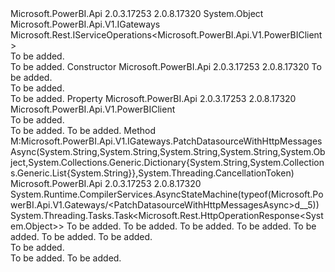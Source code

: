 <Type Name="Gateways" FullName="Microsoft.PowerBI.Api.V1.Gateways">
  <TypeSignature Language="C#" Value="public class Gateways : Microsoft.PowerBI.Api.V1.IGateways, Microsoft.Rest.IServiceOperations&lt;Microsoft.PowerBI.Api.V1.PowerBIClient&gt;" />
  <TypeSignature Language="ILAsm" Value=".class public auto ansi beforefieldinit Gateways extends System.Object implements class Microsoft.PowerBI.Api.V1.IGateways, class Microsoft.Rest.IServiceOperations`1&lt;class Microsoft.PowerBI.Api.V1.PowerBIClient&gt;" />
  <TypeSignature Language="DocId" Value="T:Microsoft.PowerBI.Api.V1.Gateways" />
  <TypeSignature Language="VB.NET" Value="Public Class Gateways&#xA;Implements IGateways, IServiceOperations(Of PowerBIClient)" />
  <TypeSignature Language="F#" Value="type Gateways = class&#xA;    interface IServiceOperations&lt;PowerBIClient&gt;&#xA;    interface IGateways" />
  <AssemblyInfo>
    <AssemblyName>Microsoft.PowerBI.Api</AssemblyName>
    <AssemblyVersion>2.0.3.17253</AssemblyVersion>
    <AssemblyVersion>2.0.8.17320</AssemblyVersion>
  </AssemblyInfo>
  <Base>
    <BaseTypeName>System.Object</BaseTypeName>
  </Base>
  <Interfaces>
    <Interface>
      <InterfaceName>Microsoft.PowerBI.Api.V1.IGateways</InterfaceName>
    </Interface>
    <Interface>
      <InterfaceName>Microsoft.Rest.IServiceOperations&lt;Microsoft.PowerBI.Api.V1.PowerBIClient&gt;</InterfaceName>
    </Interface>
  </Interfaces>
  <Docs>
    <summary>To be added.</summary>
    <remarks>To be added.</remarks>
  </Docs>
  <Members>
    <Member MemberName=".ctor">
      <MemberSignature Language="C#" Value="public Gateways (Microsoft.PowerBI.Api.V1.PowerBIClient client);" />
      <MemberSignature Language="ILAsm" Value=".method public hidebysig specialname rtspecialname instance void .ctor(class Microsoft.PowerBI.Api.V1.PowerBIClient client) cil managed" />
      <MemberSignature Language="DocId" Value="M:Microsoft.PowerBI.Api.V1.Gateways.#ctor(Microsoft.PowerBI.Api.V1.PowerBIClient)" />
      <MemberSignature Language="VB.NET" Value="Public Sub New (client As PowerBIClient)" />
      <MemberSignature Language="F#" Value="new Microsoft.PowerBI.Api.V1.Gateways : Microsoft.PowerBI.Api.V1.PowerBIClient -&gt; Microsoft.PowerBI.Api.V1.Gateways" Usage="new Microsoft.PowerBI.Api.V1.Gateways client" />
      <MemberType>Constructor</MemberType>
      <AssemblyInfo>
        <AssemblyName>Microsoft.PowerBI.Api</AssemblyName>
        <AssemblyVersion>2.0.3.17253</AssemblyVersion>
        <AssemblyVersion>2.0.8.17320</AssemblyVersion>
      </AssemblyInfo>
      <Parameters>
        <Parameter Name="client" Type="Microsoft.PowerBI.Api.V1.PowerBIClient" />
      </Parameters>
      <Docs>
        <param name="client">To be added.</param>
        <summary>To be added.</summary>
        <remarks>To be added.</remarks>
      </Docs>
    </Member>
    <Member MemberName="Client">
      <MemberSignature Language="C#" Value="public Microsoft.PowerBI.Api.V1.PowerBIClient Client { get; }" />
      <MemberSignature Language="ILAsm" Value=".property instance class Microsoft.PowerBI.Api.V1.PowerBIClient Client" />
      <MemberSignature Language="DocId" Value="P:Microsoft.PowerBI.Api.V1.Gateways.Client" />
      <MemberSignature Language="VB.NET" Value="Public ReadOnly Property Client As PowerBIClient" />
      <MemberSignature Language="F#" Value="member this.Client : Microsoft.PowerBI.Api.V1.PowerBIClient" Usage="Microsoft.PowerBI.Api.V1.Gateways.Client" />
      <MemberType>Property</MemberType>
      <AssemblyInfo>
        <AssemblyName>Microsoft.PowerBI.Api</AssemblyName>
        <AssemblyVersion>2.0.3.17253</AssemblyVersion>
        <AssemblyVersion>2.0.8.17320</AssemblyVersion>
      </AssemblyInfo>
      <ReturnValue>
        <ReturnType>Microsoft.PowerBI.Api.V1.PowerBIClient</ReturnType>
      </ReturnValue>
      <Docs>
        <summary>To be added.</summary>
        <value>To be added.</value>
        <remarks>To be added.</remarks>
      </Docs>
    </Member>
    <Member MemberName="PatchDatasourceWithHttpMessagesAsync">
      <MemberSignature Language="C#" Value="public System.Threading.Tasks.Task&lt;Microsoft.Rest.HttpOperationResponse&lt;object&gt;&gt; PatchDatasourceWithHttpMessagesAsync (string collectionName, string workspaceId, string gatewayId, string datasourceId, object datasourceDelta, System.Collections.Generic.Dictionary&lt;string,System.Collections.Generic.List&lt;string&gt;&gt; customHeaders = null, System.Threading.CancellationToken cancellationToken = null);" />
      <MemberSignature Language="ILAsm" Value=".method public hidebysig newslot virtual instance class System.Threading.Tasks.Task`1&lt;class Microsoft.Rest.HttpOperationResponse`1&lt;object&gt;&gt; PatchDatasourceWithHttpMessagesAsync(string collectionName, string workspaceId, string gatewayId, string datasourceId, object datasourceDelta, class System.Collections.Generic.Dictionary`2&lt;string, class System.Collections.Generic.List`1&lt;string&gt;&gt; customHeaders, valuetype System.Threading.CancellationToken cancellationToken) cil managed" />
      <MemberSignature Language="DocId" Value="M:Microsoft.PowerBI.Api.V1.Gateways.PatchDatasourceWithHttpMessagesAsync(System.String,System.String,System.String,System.String,System.Object,System.Collections.Generic.Dictionary{System.String,System.Collections.Generic.List{System.String}},System.Threading.CancellationToken)" />
      <MemberSignature Language="F#" Value="abstract member PatchDatasourceWithHttpMessagesAsync : string * string * string * string * obj * System.Collections.Generic.Dictionary&lt;string, System.Collections.Generic.List&lt;string&gt;&gt; * System.Threading.CancellationToken -&gt; System.Threading.Tasks.Task&lt;Microsoft.Rest.HttpOperationResponse&lt;obj&gt;&gt;&#xA;override this.PatchDatasourceWithHttpMessagesAsync : string * string * string * string * obj * System.Collections.Generic.Dictionary&lt;string, System.Collections.Generic.List&lt;string&gt;&gt; * System.Threading.CancellationToken -&gt; System.Threading.Tasks.Task&lt;Microsoft.Rest.HttpOperationResponse&lt;obj&gt;&gt;" Usage="gateways.PatchDatasourceWithHttpMessagesAsync (collectionName, workspaceId, gatewayId, datasourceId, datasourceDelta, customHeaders, cancellationToken)" />
      <MemberType>Method</MemberType>
      <Implements>
        <InterfaceMember>M:Microsoft.PowerBI.Api.V1.IGateways.PatchDatasourceWithHttpMessagesAsync(System.String,System.String,System.String,System.String,System.Object,System.Collections.Generic.Dictionary{System.String,System.Collections.Generic.List{System.String}},System.Threading.CancellationToken)</InterfaceMember>
      </Implements>
      <AssemblyInfo>
        <AssemblyName>Microsoft.PowerBI.Api</AssemblyName>
        <AssemblyVersion>2.0.3.17253</AssemblyVersion>
        <AssemblyVersion>2.0.8.17320</AssemblyVersion>
      </AssemblyInfo>
      <Attributes>
        <Attribute>
          <AttributeName>System.Runtime.CompilerServices.AsyncStateMachine(typeof(Microsoft.PowerBI.Api.V1.Gateways/&lt;PatchDatasourceWithHttpMessagesAsync&gt;d__5))</AttributeName>
        </Attribute>
      </Attributes>
      <ReturnValue>
        <ReturnType>System.Threading.Tasks.Task&lt;Microsoft.Rest.HttpOperationResponse&lt;System.Object&gt;&gt;</ReturnType>
      </ReturnValue>
      <Parameters>
        <Parameter Name="collectionName" Type="System.String" />
        <Parameter Name="workspaceId" Type="System.String" />
        <Parameter Name="gatewayId" Type="System.String" />
        <Parameter Name="datasourceId" Type="System.String" />
        <Parameter Name="datasourceDelta" Type="System.Object" />
        <Parameter Name="customHeaders" Type="System.Collections.Generic.Dictionary&lt;System.String,System.Collections.Generic.List&lt;System.String&gt;&gt;" />
        <Parameter Name="cancellationToken" Type="System.Threading.CancellationToken" />
      </Parameters>
      <Docs>
        <param name="collectionName">To be added.</param>
        <param name="workspaceId">To be added.</param>
        <param name="gatewayId">To be added.</param>
        <param name="datasourceId">To be added.</param>
        <param name="datasourceDelta">To be added.</param>
        <param name="customHeaders">To be added.</param>
        <param name="cancellationToken">To be added.</param>
        <summary>To be added.</summary>
        <returns>To be added.</returns>
        <remarks>To be added.</remarks>
      </Docs>
    </Member>
  </Members>
</Type>